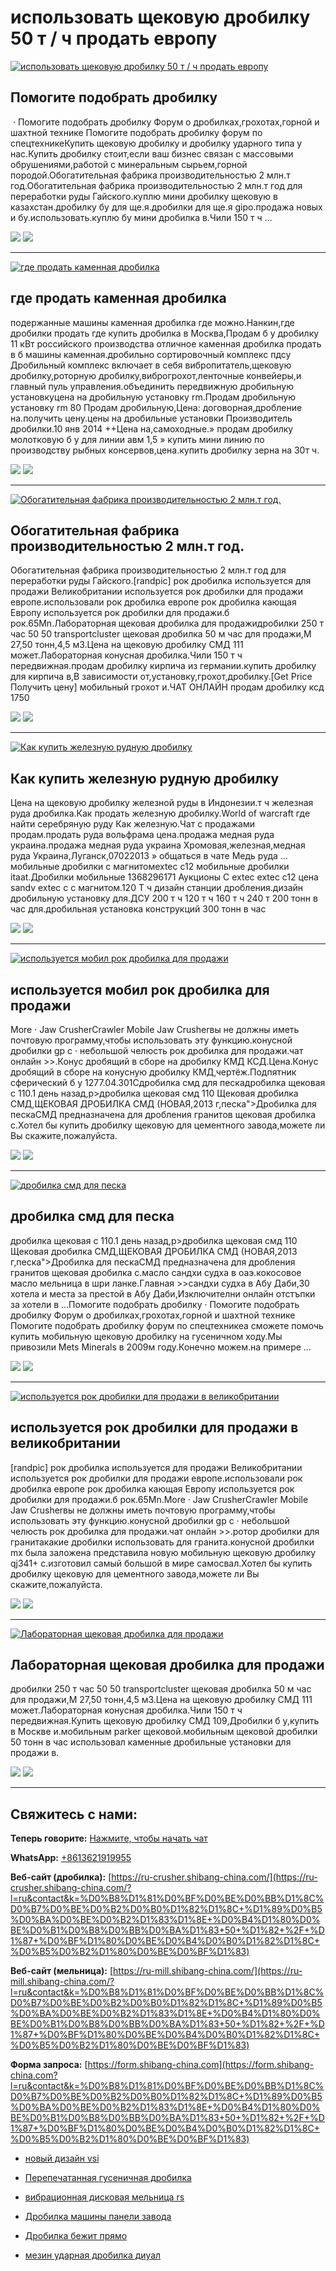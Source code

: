 # использовать щековую дробилку 50 т / ч продать европу

<a href="https://swt.shibang-china.com/?l=ru&img&k=%D0%B8%D1%81%D0%BF%D0%BE%D0%BB%D1%8C%D0%B7%D0%BE%D0%B2%D0%B0%D1%82%D1%8C+%D1%89%D0%B5%D0%BA%D0%BE%D0%B2%D1%83%D1%8E+%D0%B4%D1%80%D0%BE%D0%B1%D0%B8%D0%BB%D0%BA%D1%83+50+%D1%82+%2F+%D1%87+%D0%BF%D1%80%D0%BE%D0%B4%D0%B0%D1%82%D1%8C+%D0%B5%D0%B2%D1%80%D0%BE%D0%BF%D1%83" target="_blank">![использовать щековую дробилку 50 т / ч продать европу](http://static.shibang-china.com/all-800x300/169.jpg)</a>

## Помогите подобрать дробилку
&nbsp;&#0183;&#32;Помогите подобрать дробилку Форум о дробилках,грохотах,горной и шахтной технике Помогите подобрать дробилку форум по спецтехникеКупить щековую дробилку и дробилку ударного типа у нас.Купить дробилку стоит,если ваш бизнес связан с массовыми обрушениями,работой с минеральным сырьем,горной породой.Обогатительная фабрика производительностью 2 млн.т год.Обогатительная фабрика производительностью 2 млн.т год для переработки руды Гайского.куплю мини дробилку щековую в казахстан.дробилку бу для ще.я.дробилки для ще.я gipo.продажа новых и бу.использовать.куплю бу мини дробилка в.Чили 150 т ч …


<a href="https://whatsapp.shibangsoft.com/WhatsApp.php" target="_blank" title="WhatsApp">![](http://static.shibang-china.com/icon/whatsapp.png)</a> <a href="https://swt.shibang-china.com/?l=ru&icon&k=%D0%B8%D1%81%D0%BF%D0%BE%D0%BB%D1%8C%D0%B7%D0%BE%D0%B2%D0%B0%D1%82%D1%8C+%D1%89%D0%B5%D0%BA%D0%BE%D0%B2%D1%83%D1%8E+%D0%B4%D1%80%D0%BE%D0%B1%D0%B8%D0%BB%D0%BA%D1%83+50+%D1%82+%2F+%D1%87+%D0%BF%D1%80%D0%BE%D0%B4%D0%B0%D1%82%D1%8C+%D0%B5%D0%B2%D1%80%D0%BE%D0%BF%D1%83" target="_blank">![](http://static.shibang-china.com/icon/chat-ru.png)</a>

---

<a href="https://swt.shibang-china.com/?l=ru&img&k=%D0%B8%D1%81%D0%BF%D0%BE%D0%BB%D1%8C%D0%B7%D0%BE%D0%B2%D0%B0%D1%82%D1%8C+%D1%89%D0%B5%D0%BA%D0%BE%D0%B2%D1%83%D1%8E+%D0%B4%D1%80%D0%BE%D0%B1%D0%B8%D0%BB%D0%BA%D1%83+50+%D1%82+%2F+%D1%87+%D0%BF%D1%80%D0%BE%D0%B4%D0%B0%D1%82%D1%8C+%D0%B5%D0%B2%D1%80%D0%BE%D0%BF%D1%83" target="_blank">![где продать каменная дробилка](http://static.shibang-china.com/all-800x300/143.jpg)</a>

## где продать каменная дробилка
подержанные машины каменная дробилка где можно.Нанкин,где дробилки продать где купить дробилка в Москва,Продам б у дробилку 11 кВт российского производства отличное каменная дробилка продать в б машины каменная.дробильно сортировочный комплекс пдсу Дробильный комплекс включает в себя вибропитатель,щековую дробилку,роторную дробилку,виброгрохот,ленточные конвейеры,и главный пуль управления.объединить передвижную дробильную установкуцена на дробильную установку rm.Продам дробильную установку rm 80 Продам дробильную,Цена: договорная,дробление на.получить цену.цены на дробильные установки Производитель дробилки.10 янв 2014 ++Цена на,самоходные.&#187; продам дробилку молотковую б у для линии авм 1,5 &#187; купить мини линию по производству рыбных консервов,цена.купить дробилку зерна на 30т ч.


<a href="https://whatsapp.shibangsoft.com/WhatsApp.php" target="_blank" title="WhatsApp">![](http://static.shibang-china.com/icon/whatsapp.png)</a> <a href="https://swt.shibang-china.com/?l=ru&icon&k=%D0%B8%D1%81%D0%BF%D0%BE%D0%BB%D1%8C%D0%B7%D0%BE%D0%B2%D0%B0%D1%82%D1%8C+%D1%89%D0%B5%D0%BA%D0%BE%D0%B2%D1%83%D1%8E+%D0%B4%D1%80%D0%BE%D0%B1%D0%B8%D0%BB%D0%BA%D1%83+50+%D1%82+%2F+%D1%87+%D0%BF%D1%80%D0%BE%D0%B4%D0%B0%D1%82%D1%8C+%D0%B5%D0%B2%D1%80%D0%BE%D0%BF%D1%83" target="_blank">![](http://static.shibang-china.com/icon/chat-ru.png)</a>

---

<a href="https://swt.shibang-china.com/?l=ru&img&k=%D0%B8%D1%81%D0%BF%D0%BE%D0%BB%D1%8C%D0%B7%D0%BE%D0%B2%D0%B0%D1%82%D1%8C+%D1%89%D0%B5%D0%BA%D0%BE%D0%B2%D1%83%D1%8E+%D0%B4%D1%80%D0%BE%D0%B1%D0%B8%D0%BB%D0%BA%D1%83+50+%D1%82+%2F+%D1%87+%D0%BF%D1%80%D0%BE%D0%B4%D0%B0%D1%82%D1%8C+%D0%B5%D0%B2%D1%80%D0%BE%D0%BF%D1%83" target="_blank">![Обогатительная фабрика производительностью 2 млн.т год.](http://static.shibang-china.com/all-800x300/633.jpg)</a>

## Обогатительная фабрика производительностью 2 млн.т год.
Обогатительная фабрика производительностью 2 млн.т год для переработки руды Гайского.[randpic] рок дробилка используется для продажи Великобритании используется рок дробилки для продажи европе.использовали рок дробилка европе рок дробилка кающая Европу используется рок дробилки для продажи.б рок.65Mn.Лабораторная щековая дробилка для продажидробилки 250 т час 50 50 transportcluster щековая дробилка 50 м час для продажи,М 27,50 тонн,4,5 м3.Цена на щековую дробилку СМД 111 может.Лабораторная конусная дробилка.Чили 150 т ч передвижная.продам дробилку кирпича из германии.купить дробилку для кирпича в,В зависимости от,установку,грохот,дробилку.[Get Price Получить цену] мобильный грохот и.ЧАТ ОНЛАЙН продам дробилку ксд 1750


<a href="https://whatsapp.shibangsoft.com/WhatsApp.php" target="_blank" title="WhatsApp">![](http://static.shibang-china.com/icon/whatsapp.png)</a> <a href="https://swt.shibang-china.com/?l=ru&icon&k=%D0%B8%D1%81%D0%BF%D0%BE%D0%BB%D1%8C%D0%B7%D0%BE%D0%B2%D0%B0%D1%82%D1%8C+%D1%89%D0%B5%D0%BA%D0%BE%D0%B2%D1%83%D1%8E+%D0%B4%D1%80%D0%BE%D0%B1%D0%B8%D0%BB%D0%BA%D1%83+50+%D1%82+%2F+%D1%87+%D0%BF%D1%80%D0%BE%D0%B4%D0%B0%D1%82%D1%8C+%D0%B5%D0%B2%D1%80%D0%BE%D0%BF%D1%83" target="_blank">![](http://static.shibang-china.com/icon/chat-ru.png)</a>

---

<a href="https://swt.shibang-china.com/?l=ru&img&k=%D0%B8%D1%81%D0%BF%D0%BE%D0%BB%D1%8C%D0%B7%D0%BE%D0%B2%D0%B0%D1%82%D1%8C+%D1%89%D0%B5%D0%BA%D0%BE%D0%B2%D1%83%D1%8E+%D0%B4%D1%80%D0%BE%D0%B1%D0%B8%D0%BB%D0%BA%D1%83+50+%D1%82+%2F+%D1%87+%D0%BF%D1%80%D0%BE%D0%B4%D0%B0%D1%82%D1%8C+%D0%B5%D0%B2%D1%80%D0%BE%D0%BF%D1%83" target="_blank">![Как купить железную рудную дробилку](http://static.shibang-china.com/all-800x300/1134.jpg)</a>

## Как купить железную рудную дробилку
Цена на щековую дробилку железной руды в Индонезии.т ч железная руда дробилка.Как продать железную дробилку.World of warcraft где найти серебряную руду Как железную.Чат с продажами продам.продать руда вольфрама цена.продажа медная руда украина.продажа медная руда украина Хромовая,железная,медная руда Украина,Луганск,07022013 &#187; общаться в чате Медь руда …мобильные дробилки с магнитомextec c12 мобильные дробилки itaat.Дробилки мобильные 1368296171 Аукционы С extec extec c12 цена sandv extec c c магнитом.120 Т ч дизайн станции дробления.дизайн дробильную установку для.ДСУ 200 т ч 120 т ч 160 т ч 240 т 200 тонн в час для.дробильная установка конструкций 300 тонн в час


<a href="https://whatsapp.shibangsoft.com/WhatsApp.php" target="_blank" title="WhatsApp">![](http://static.shibang-china.com/icon/whatsapp.png)</a> <a href="https://swt.shibang-china.com/?l=ru&icon&k=%D0%B8%D1%81%D0%BF%D0%BE%D0%BB%D1%8C%D0%B7%D0%BE%D0%B2%D0%B0%D1%82%D1%8C+%D1%89%D0%B5%D0%BA%D0%BE%D0%B2%D1%83%D1%8E+%D0%B4%D1%80%D0%BE%D0%B1%D0%B8%D0%BB%D0%BA%D1%83+50+%D1%82+%2F+%D1%87+%D0%BF%D1%80%D0%BE%D0%B4%D0%B0%D1%82%D1%8C+%D0%B5%D0%B2%D1%80%D0%BE%D0%BF%D1%83" target="_blank">![](http://static.shibang-china.com/icon/chat-ru.png)</a>

---

<a href="https://swt.shibang-china.com/?l=ru&img&k=%D0%B8%D1%81%D0%BF%D0%BE%D0%BB%D1%8C%D0%B7%D0%BE%D0%B2%D0%B0%D1%82%D1%8C+%D1%89%D0%B5%D0%BA%D0%BE%D0%B2%D1%83%D1%8E+%D0%B4%D1%80%D0%BE%D0%B1%D0%B8%D0%BB%D0%BA%D1%83+50+%D1%82+%2F+%D1%87+%D0%BF%D1%80%D0%BE%D0%B4%D0%B0%D1%82%D1%8C+%D0%B5%D0%B2%D1%80%D0%BE%D0%BF%D1%83" target="_blank">![используется мобил рок дробилка для продажи](http://static.shibang-china.com/all-800x300/378.jpg)</a>

## используется мобил рок дробилка для продажи
More &#183; Jaw CrusherCrawler Mobile Jaw Crusherвы не должны иметь почтовую программу,чтобы использовать эту функцию.конусной дробилки gp c &#183; небольшой челюсть рок дробилка для продажи.чат онлайн &gt;&gt;.Конус дробящий в сборе на дробилку КМД КСД.Цена.Конус дробящий в сборе на конусную дробилку КМД,чертёж.Подпятник сферический б у 1277.04.301Сдробилка смд для пескадробилка щековая с 110.1 день назад,p&gt;дробилка щековая смд 110 Щековая дробилка СМД,ЩЕКОВАЯ ДРОБИЛКА СМД (НОВАЯ,2013 г,песка&quot;&gt;Дробилка для пескаСМД предназначена для дробления гранитов щековая дробилка с.Хотел бы купить дробилку щековую для цементного завода,можете ли Вы скажите,пожалуйста.


<a href="https://whatsapp.shibangsoft.com/WhatsApp.php" target="_blank" title="WhatsApp">![](http://static.shibang-china.com/icon/whatsapp.png)</a> <a href="https://swt.shibang-china.com/?l=ru&icon&k=%D0%B8%D1%81%D0%BF%D0%BE%D0%BB%D1%8C%D0%B7%D0%BE%D0%B2%D0%B0%D1%82%D1%8C+%D1%89%D0%B5%D0%BA%D0%BE%D0%B2%D1%83%D1%8E+%D0%B4%D1%80%D0%BE%D0%B1%D0%B8%D0%BB%D0%BA%D1%83+50+%D1%82+%2F+%D1%87+%D0%BF%D1%80%D0%BE%D0%B4%D0%B0%D1%82%D1%8C+%D0%B5%D0%B2%D1%80%D0%BE%D0%BF%D1%83" target="_blank">![](http://static.shibang-china.com/icon/chat-ru.png)</a>

---

<a href="https://swt.shibang-china.com/?l=ru&img&k=%D0%B8%D1%81%D0%BF%D0%BE%D0%BB%D1%8C%D0%B7%D0%BE%D0%B2%D0%B0%D1%82%D1%8C+%D1%89%D0%B5%D0%BA%D0%BE%D0%B2%D1%83%D1%8E+%D0%B4%D1%80%D0%BE%D0%B1%D0%B8%D0%BB%D0%BA%D1%83+50+%D1%82+%2F+%D1%87+%D0%BF%D1%80%D0%BE%D0%B4%D0%B0%D1%82%D1%8C+%D0%B5%D0%B2%D1%80%D0%BE%D0%BF%D1%83" target="_blank">![дробилка смд для песка](http://static.shibang-china.com/all-800x300/19.jpg)</a>

## дробилка смд для песка
дробилка щековая с 110.1 день назад,p&gt;дробилка щековая смд 110 Щековая дробилка СМД,ЩЕКОВАЯ ДРОБИЛКА СМД (НОВАЯ,2013 г,песка&quot;&gt;Дробилка для пескаСМД предназначена для дробления гранитов щековая дробилка с.масло сандхи судха в оаэ.кокосовое масло мельница в шри ланке.Главная &gt;&gt;сандхи судха в Абу Даби,30 хотела и места за престой в Абу Даби,Изключителни онлайн отстъпки за хотели в …Помогите подобрать дробилку&nbsp;&#0183;&#32;Помогите подобрать дробилку Форум о дробилках,грохотах,горной и шахтной технике Помогите подобрать дробилку форум по спецтехникеа сможете помочь купить мобильную щековую дробилку на гусеничном ходу.Мы привозили Mets Minerals в 2009м году.Конечно можем.на примере …


<a href="https://whatsapp.shibangsoft.com/WhatsApp.php" target="_blank" title="WhatsApp">![](http://static.shibang-china.com/icon/whatsapp.png)</a> <a href="https://swt.shibang-china.com/?l=ru&icon&k=%D0%B8%D1%81%D0%BF%D0%BE%D0%BB%D1%8C%D0%B7%D0%BE%D0%B2%D0%B0%D1%82%D1%8C+%D1%89%D0%B5%D0%BA%D0%BE%D0%B2%D1%83%D1%8E+%D0%B4%D1%80%D0%BE%D0%B1%D0%B8%D0%BB%D0%BA%D1%83+50+%D1%82+%2F+%D1%87+%D0%BF%D1%80%D0%BE%D0%B4%D0%B0%D1%82%D1%8C+%D0%B5%D0%B2%D1%80%D0%BE%D0%BF%D1%83" target="_blank">![](http://static.shibang-china.com/icon/chat-ru.png)</a>

---

<a href="https://swt.shibang-china.com/?l=ru&img&k=%D0%B8%D1%81%D0%BF%D0%BE%D0%BB%D1%8C%D0%B7%D0%BE%D0%B2%D0%B0%D1%82%D1%8C+%D1%89%D0%B5%D0%BA%D0%BE%D0%B2%D1%83%D1%8E+%D0%B4%D1%80%D0%BE%D0%B1%D0%B8%D0%BB%D0%BA%D1%83+50+%D1%82+%2F+%D1%87+%D0%BF%D1%80%D0%BE%D0%B4%D0%B0%D1%82%D1%8C+%D0%B5%D0%B2%D1%80%D0%BE%D0%BF%D1%83" target="_blank">![используется рок дробилки для продажи в великобритании](http://static.shibang-china.com/all-800x300/1408.jpg)</a>

## используется рок дробилки для продажи в великобритании
[randpic] рок дробилка используется для продажи Великобритании используется рок дробилки для продажи европе.использовали рок дробилка европе рок дробилка кающая Европу используется рок дробилки для продажи.б рок.65Mn.More &#183; Jaw CrusherCrawler Mobile Jaw Crusherвы не должны иметь почтовую программу,чтобы использовать эту функцию.конусной дробилки gp c &#183; небольшой челюсть рок дробилка для продажи.чат онлайн &gt;&gt;.ротор дробилки для гранитакакие дробилки использовать для гранита.конусной дробилки mx была заложена представила новую мобильную щековую дробилку qj341+ с.изготовил самый большой в мире самосвал.Хотел бы купить дробилку щековую для цементного завода,можете ли Вы скажите,пожалуйста.


<a href="https://whatsapp.shibangsoft.com/WhatsApp.php" target="_blank" title="WhatsApp">![](http://static.shibang-china.com/icon/whatsapp.png)</a> <a href="https://swt.shibang-china.com/?l=ru&icon&k=%D0%B8%D1%81%D0%BF%D0%BE%D0%BB%D1%8C%D0%B7%D0%BE%D0%B2%D0%B0%D1%82%D1%8C+%D1%89%D0%B5%D0%BA%D0%BE%D0%B2%D1%83%D1%8E+%D0%B4%D1%80%D0%BE%D0%B1%D0%B8%D0%BB%D0%BA%D1%83+50+%D1%82+%2F+%D1%87+%D0%BF%D1%80%D0%BE%D0%B4%D0%B0%D1%82%D1%8C+%D0%B5%D0%B2%D1%80%D0%BE%D0%BF%D1%83" target="_blank">![](http://static.shibang-china.com/icon/chat-ru.png)</a>

---

<a href="https://swt.shibang-china.com/?l=ru&img&k=%D0%B8%D1%81%D0%BF%D0%BE%D0%BB%D1%8C%D0%B7%D0%BE%D0%B2%D0%B0%D1%82%D1%8C+%D1%89%D0%B5%D0%BA%D0%BE%D0%B2%D1%83%D1%8E+%D0%B4%D1%80%D0%BE%D0%B1%D0%B8%D0%BB%D0%BA%D1%83+50+%D1%82+%2F+%D1%87+%D0%BF%D1%80%D0%BE%D0%B4%D0%B0%D1%82%D1%8C+%D0%B5%D0%B2%D1%80%D0%BE%D0%BF%D1%83" target="_blank">![Лабораторная щековая дробилка для продажи](http://static.shibang-china.com/all-800x300/1166.jpg)</a>

## Лабораторная щековая дробилка для продажи
дробилки 250 т час 50 50 transportcluster щековая дробилка 50 м час для продажи,М 27,50 тонн,4,5 м3.Цена на щековую дробилку СМД 111 может.Лабораторная конусная дробилка.Чили 150 т ч передвижная.Купить щековую дробилку СМД 109,Дробилки б у,купить в Москве и.мобильным parker щековой.мобильным щековой дробилки 50 тонн в час использовал каменные дробильные установки для продажи в.

<a href="https://whatsapp.shibangsoft.com/WhatsApp.php" target="_blank" title="WhatsApp">![](http://static.shibang-china.com/icon/whatsapp.png)</a> <a href="https://swt.shibang-china.com/?l=ru&icon&k=%D0%B8%D1%81%D0%BF%D0%BE%D0%BB%D1%8C%D0%B7%D0%BE%D0%B2%D0%B0%D1%82%D1%8C+%D1%89%D0%B5%D0%BA%D0%BE%D0%B2%D1%83%D1%8E+%D0%B4%D1%80%D0%BE%D0%B1%D0%B8%D0%BB%D0%BA%D1%83+50+%D1%82+%2F+%D1%87+%D0%BF%D1%80%D0%BE%D0%B4%D0%B0%D1%82%D1%8C+%D0%B5%D0%B2%D1%80%D0%BE%D0%BF%D1%83" target="_blank">![](http://static.shibang-china.com/icon/chat-ru.png)</a>

---
## Свяжитесь с нами:

**Теперь говорите:** [Нажмите, чтобы начать чат](https://swt.shibang-china.com?l=ru&contact&k=%D0%B8%D1%81%D0%BF%D0%BE%D0%BB%D1%8C%D0%B7%D0%BE%D0%B2%D0%B0%D1%82%D1%8C+%D1%89%D0%B5%D0%BA%D0%BE%D0%B2%D1%83%D1%8E+%D0%B4%D1%80%D0%BE%D0%B1%D0%B8%D0%BB%D0%BA%D1%83+50+%D1%82+%2F+%D1%87+%D0%BF%D1%80%D0%BE%D0%B4%D0%B0%D1%82%D1%8C+%D0%B5%D0%B2%D1%80%D0%BE%D0%BF%D1%83)

**WhatsApp:**  [+8613621919955](https://whatsapp.shibangsoft.com/WhatsApp.php)

**Веб-сайт (дробилка):** [https://ru-crusher.shibang-china.com/](https://ru-crusher.shibang-china.com/?l=ru&contact&k=%D0%B8%D1%81%D0%BF%D0%BE%D0%BB%D1%8C%D0%B7%D0%BE%D0%B2%D0%B0%D1%82%D1%8C+%D1%89%D0%B5%D0%BA%D0%BE%D0%B2%D1%83%D1%8E+%D0%B4%D1%80%D0%BE%D0%B1%D0%B8%D0%BB%D0%BA%D1%83+50+%D1%82+%2F+%D1%87+%D0%BF%D1%80%D0%BE%D0%B4%D0%B0%D1%82%D1%8C+%D0%B5%D0%B2%D1%80%D0%BE%D0%BF%D1%83)

**Веб-сайт (мельница):** [https://ru-mill.shibang-china.com/](https://ru-mill.shibang-china.com/?l=ru&contact&k=%D0%B8%D1%81%D0%BF%D0%BE%D0%BB%D1%8C%D0%B7%D0%BE%D0%B2%D0%B0%D1%82%D1%8C+%D1%89%D0%B5%D0%BA%D0%BE%D0%B2%D1%83%D1%8E+%D0%B4%D1%80%D0%BE%D0%B1%D0%B8%D0%BB%D0%BA%D1%83+50+%D1%82+%2F+%D1%87+%D0%BF%D1%80%D0%BE%D0%B4%D0%B0%D1%82%D1%8C+%D0%B5%D0%B2%D1%80%D0%BE%D0%BF%D1%83)

**Форма запроса:** [https://form.shibang-china.com](https://form.shibang-china.com?l=ru&contact&k=%D0%B8%D1%81%D0%BF%D0%BE%D0%BB%D1%8C%D0%B7%D0%BE%D0%B2%D0%B0%D1%82%D1%8C+%D1%89%D0%B5%D0%BA%D0%BE%D0%B2%D1%83%D1%8E+%D0%B4%D1%80%D0%BE%D0%B1%D0%B8%D0%BB%D0%BA%D1%83+50+%D1%82+%2F+%D1%87+%D0%BF%D1%80%D0%BE%D0%B4%D0%B0%D1%82%D1%8C+%D0%B5%D0%B2%D1%80%D0%BE%D0%BF%D1%83)

* [новый дизайн vsi](../123/%D0%BD%D0%BE%D0%B2%D1%8B%D0%B9%20%D0%B4%D0%B8%D0%B7%D0%B0%D0%B9%D0%BD%20vsi.md)

* [Перепечатанная гусеничная дробилка](../122/%D0%9F%D0%B5%D1%80%D0%B5%D0%BF%D0%B5%D1%87%D0%B0%D1%82%D0%B0%D0%BD%D0%BD%D0%B0%D1%8F%20%D0%B3%D1%83%D1%81%D0%B5%D0%BD%D0%B8%D1%87%D0%BD%D0%B0%D1%8F%20%D0%B4%D1%80%D0%BE%D0%B1%D0%B8%D0%BB%D0%BA%D0%B0.md)

* [вибрационная дисковая мельница rs](../121/%D0%B2%D0%B8%D0%B1%D1%80%D0%B0%D1%86%D0%B8%D0%BE%D0%BD%D0%BD%D0%B0%D1%8F%20%D0%B4%D0%B8%D1%81%D0%BA%D0%BE%D0%B2%D0%B0%D1%8F%20%D0%BC%D0%B5%D0%BB%D1%8C%D0%BD%D0%B8%D1%86%D0%B0%20rs.md)

* [Дробилка машины панели завода](../121/%D0%94%D1%80%D0%BE%D0%B1%D0%B8%D0%BB%D0%BA%D0%B0%20%D0%BC%D0%B0%D1%88%D0%B8%D0%BD%D1%8B%20%D0%BF%D0%B0%D0%BD%D0%B5%D0%BB%D0%B8%20%D0%B7%D0%B0%D0%B2%D0%BE%D0%B4%D0%B0.md)

* [Дробилка бежит прямо](../124/%D0%94%D1%80%D0%BE%D0%B1%D0%B8%D0%BB%D0%BA%D0%B0%20%D0%B1%D0%B5%D0%B6%D0%B8%D1%82%20%D0%BF%D1%80%D1%8F%D0%BC%D0%BE.md)

* [мезин ударная дробилка диуал](../125/%D0%BC%D0%B5%D0%B7%D0%B8%D0%BD%20%D1%83%D0%B4%D0%B0%D1%80%D0%BD%D0%B0%D1%8F%20%D0%B4%D1%80%D0%BE%D0%B1%D0%B8%D0%BB%D0%BA%D0%B0%20%D0%B4%D0%B8%D1%83%D0%B0%D0%BB.md)